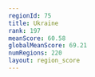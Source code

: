 ```yaml
---
regionId: 75
title: Ukraine
rank: 197
meanScore: 60.58
globalMeanScore: 69.21
numRegions: 220
layout: region_score
---
```

